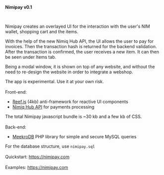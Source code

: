 **Nimipay v0.1**

<br>

Nimipay creates an overlayed UI for the interaction with the user's NIM wallet, shopping cart and the items.

With the help of the new Nimiq Hub API, the UI allows the user to pay for invoices. Then the transaction hash is returned for the backend validation. After the transaction is confirmed, the user receives a new item. It can then be seen under Items tab.

Being a modal window, it is shown on top of any website, and without the need to re-design the website in order to integrate a webshop.

The app is experimental. Use it at your own risk.
<br>
<br>
Front-end:

- [Reef.js](https://github.com/cferdinandi/reef) (4kb) anti-framework for reactive UI components
- [Nimiq Hub API](https://nimiq.github.io/hub/quick-start) for payments processing

The total Nimipay javascript bundle is ~30 kb and a few kb of CSS.
<br>
<br>
Back-end:

- [MeekroDB](https://meekro.com/) PHP library for simple and secure MySQL queries

For the database structure, use `nimipay.sql`
<br>
<br>
Quickstart: 
https://nimipay.com
<br>
<br>
Examples: 
https://nimipay.com
